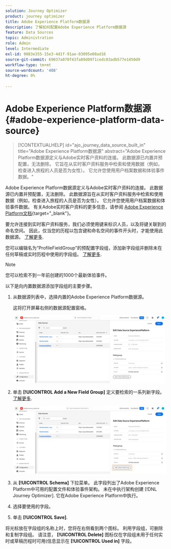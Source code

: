 ```yaml
---
solution: Journey Optimizer
product: journey optimizer
title: Adobe Experience Platform数据源
description: 了解如何配置Adobe Experience Platform数据源
feature: Data Sources
topic: Administration
role: Admin
level: Intermediate
exl-id: 9083e355-15e3-4d1f-91ae-03095e08ad16
source-git-commit: 69037a070f43fa89d0971cedc03adb577e1450d9
workflow-type: tm+mt
source-wordcount: '408'
ht-degree: 0%

---
```


# Adobe Experience Platform数据源 {#adobe-experience-platform-data-source}

>[!CONTEXTUALHELP]
>id="ajo_journey_data_source_built_in"
>title="Adobe Experience Platform数据源"
>abstract="Adobe Experience Platform数据源定义与Adobe实时客户资料的连接。 此数据源已内置并预配置，无法删除。 它旨在从实时客户资料服务中检索和使用数据（例如，检查进入旅程的人员是否为女性）。 它允许您使用用户档案数据和体验事件数据。"

Adobe Experience Platform数据源定义与Adobe实时客户资料的连接。 此数据源已内置并预配置，无法删除。 此数据源旨在从实时客户资料服务中检索和使用数据（例如，检查进入旅程的人员是否为女性）。 它允许您使用用户档案数据和体验事件数据。 有关Adobe实时客户资料的更多信息，请参阅 [Adobe Experience Platform文档](https://experienceleague.adobe.com/docs/experience-platform/profile/home.html){target=&quot;_blank&quot;}。


要允许连接到实时客户资料服务，我们必须使用键来标识人员，以及将键关联到的命名空间。 因此，仅当您的历程以包含键和命名空间的事件开头时，才能使用此数据源。 [了解更多](../building-journeys/journey.md).

您可以编辑名为“ProfileFieldGroup”的预配置字段组，添加新字段组并删除未在任何草稿或实时历程中使用的字段组。 [了解更多](../datasource/configure-data-sources.md#define-field-groups).


>[!NOTE]
>
>您可以检索不到一年前创建的1000个最新体验事件。

以下是向内置数据源添加字段组的主要步骤。

1. 从数据源列表中，选择内置的Adobe Experience Platform数据源。

   这将打开屏幕右侧的数据源配置窗格。

   ![](assets/journey23.png)

1. 单击 **[!UICONTROL Add a New Field Group]** 定义要检索的一系列新字段。 [了解更多](../datasource/configure-data-sources.md#define-field-groups).

   ![](assets/journey24.png)

1. 从 **[!UICONTROL Schema]** 下拉菜单。 此字段列出了Adobe Experience Platform中可用的配置文件和体验事件架构。 未在中执行架构创建 [!DNL Journey Optimizer]. 它在Adobe Experience Platform中执行。
1. 选择要使用的字段。
1. 单击 **[!UICONTROL Save]**.

将光标放在字段组的名称上时，您将在右侧看到两个图标。 利用字段组，可删除和复制字段组。 请注意， **[!UICONTROL Delete]** 图标仅在字段组未用于任何实时或草稿历程时可用(信息显示在 **[!UICONTROL Used in]** 字段。
